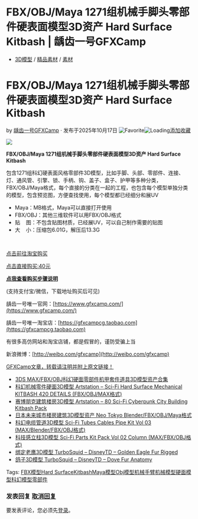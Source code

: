 # FBX/OBJ/Maya 1271组机械手脚头零部件硬表面模型3D资产 Hard Surface Kitbash | 龋齿一号GFXCamp

-   [3D模型](https://www.gfxcamp.com/category/footage/3d-model/) / [精品素材](https://www.gfxcamp.com/category/fufei/) / [素材](https://www.gfxcamp.com/category/footage/)

# FBX/OBJ/Maya 1271组机械手脚头零部件硬表面模型3D资产 Hard Surface Kitbash

by [龋齿一号GFXCamp](https://www.gfxcamp.com/author/gfxcamp/ "文章作者 龋齿一号GFXCamp") · 发布于2025年10月17日 ![Favorite](https://www.gfxcamp.com/wp-content/plugins/wp-favorite-posts/img/star.png "Favorite")![Loading](https://www.gfxcamp.com/wp-content/plugins/wp-favorite-posts/img/loading.gif "Loading")[添加收藏](?wpfpaction=add&postid=130094 "添加收藏")

![](https://www.gfxcamp.com/wp-content/uploads/2025/10/1200-Hard-Surface-Kitbash-Collection.jpg)

**FBX/OBJ/Maya 1271组机械手脚头零部件硬表面模型3D资产 Hard Surface Kitbash**

包含1271组科幻硬表面风格零部件3D模型，比如手脚、头部、零部件、连接、灯、通风管、引擎、锁、手柄、钩、盖子、盒子、护甲等多种分类，FBX/OBJ/Maya格式，每个直接的分类在一起的工程，也包含每个模型单独分类的模型，包含预览图，方便查找使用，每个模型都已经细分和展UV

-   Maya：MB格式，Maya可以直接打开使用
-   FBX/OBJ：其他三维软件可以用FBX/OBJ格式
-   贴    图：不包含贴图材质，已经展UV，可以自己制作需要的贴图
-   大    小：压缩包6.01G，解压后13.3G

![](data:image/gif;base64,R0lGODlhAQABAIAAAAAAAP///yH5BAEAAAAALAAAAAABAAEAAAIBRAA7)

![](data:image/gif;base64,R0lGODlhAQABAIAAAAAAAP///yH5BAEAAAAALAAAAAABAAEAAAIBRAA7)![](data:image/gif;base64,R0lGODlhAQABAIAAAAAAAP///yH5BAEAAAAALAAAAAABAAEAAAIBRAA7)![](data:image/gif;base64,R0lGODlhAQABAIAAAAAAAP///yH5BAEAAAAALAAAAAABAAEAAAIBRAA7)

[点击前往淘宝购买](https://item.taobao.com/item.htm?id=986371454538)

[点击直接购买:40元](https://www.gfxcamp.com/wp-login.php?redirect_to=https%3A%2F%2Fwww.gfxcamp.com%2F1200-hard-surface-kitbash-collection%2F)

**[点我查看购买步骤说明](https://www.gfxcamp.com/how-to-download/)**

(支持支付宝/微信，下载地址购买后可见)

龋齿一号唯一官网：[https://www.gfxcamp.com/](https://www.gfxcamp.com/)

龋齿一号唯一淘宝店：[https://gfxcampcg.taobao.com](https://gfxcampcg.taobao.com)

有很多高仿网站和淘宝店铺，都是假冒的，谨防受骗上当

新浪微博：[http://weibo.com/gfxcamp](http://weibo.com/gfxcamp)

[GFXCamp文章，转载请注明并附上原文链接！](https://www.gfxcamp.com)

-   [![3DS MAX/FBX/OBJ科幻硬面零部件机甲套件道具3D模型资产合集](data:image/gif;base64,R0lGODlhAQABAIAAAAAAAP///yH5BAEAAAAALAAAAAABAAEAAAIBRAA7)](https://www.gfxcamp.com/sci-fi-kitbash-and-props-pack/)[3DS MAX/FBX/OBJ科幻硬面零部件机甲套件道具3D模型资产合集](https://www.gfxcamp.com/sci-fi-kitbash-and-props-pack/)
-   [![科幻机械零件硬面3D模型 Artstation – Sci-Fi Hard Surface Mechanical KITBASH 420 DETAILS (FBX/OBJ/MAX格式)](data:image/gif;base64,R0lGODlhAQABAIAAAAAAAP///yH5BAEAAAAALAAAAAABAAEAAAIBRAA7)](https://www.gfxcamp.com/sci-fi-hard-surface-mechanical-kitbash-420-details/)[科幻机械零件硬面3D模型 Artstation – Sci-Fi Hard Surface Mechanical KITBASH 420 DETAILS (FBX/OBJ/MAX格式)](https://www.gfxcamp.com/sci-fi-hard-surface-mechanical-kitbash-420-details/)
-   [![赛博朋克建筑楼房3D模型 Artstation – 80 Sci-Fi Cyberpunk City Building Kitbash Pack](data:image/gif;base64,R0lGODlhAQABAIAAAAAAAP///yH5BAEAAAAALAAAAAABAAEAAAIBRAA7)](https://www.gfxcamp.com/80-sci-fi-cyberpunk-city-building-kitbash-pack/)[赛博朋克建筑楼房3D模型 Artstation – 80 Sci-Fi Cyberpunk City Building Kitbash Pack](https://www.gfxcamp.com/80-sci-fi-cyberpunk-city-building-kitbash-pack/)
-   [![日本未来城市楼房建筑3D模型资产 Neo Tokyo Blender/FBX/OBJ/Maya格式](data:image/gif;base64,R0lGODlhAQABAIAAAAAAAP///yH5BAEAAAAALAAAAAABAAEAAAIBRAA7)](https://www.gfxcamp.com/neo-tokyo/)[日本未来城市楼房建筑3D模型资产 Neo Tokyo Blender/FBX/OBJ/Maya格式](https://www.gfxcamp.com/neo-tokyo/)
-   [![科幻电缆管道3D模型 Sci-Fi Tubes Cables Pipe Kit Vol 03 (MAX/Blender/FBX/OBJ格式)](data:image/gif;base64,R0lGODlhAQABAIAAAAAAAP///yH5BAEAAAAALAAAAAABAAEAAAIBRAA7)](https://www.gfxcamp.com/sci-fi-tubes-cables-pipe-kit-vol-03/)[科幻电缆管道3D模型 Sci-Fi Tubes Cables Pipe Kit Vol 03 (MAX/Blender/FBX/OBJ格式)](https://www.gfxcamp.com/sci-fi-tubes-cables-pipe-kit-vol-03/)
-   [![科技感立柱3D模型 Sci-Fi Parts Kit Pack Vol 02 Column (MAX/FBX/OBJ格式)](data:image/gif;base64,R0lGODlhAQABAIAAAAAAAP///yH5BAEAAAAALAAAAAABAAEAAAIBRAA7)](https://www.gfxcamp.com/sci-fi-parts-kit-pack-vol-02/)[科技感立柱3D模型 Sci-Fi Parts Kit Pack Vol 02 Column (MAX/FBX/OBJ格式)](https://www.gfxcamp.com/sci-fi-parts-kit-pack-vol-02/)
-   [![绑定老鹰3D模型 TurboSquid – DisneyTD – Golden Eagle Fur Rigged](data:image/gif;base64,R0lGODlhAQABAIAAAAAAAP///yH5BAEAAAAALAAAAAABAAEAAAIBRAA7)](https://www.gfxcamp.com/disneytd-golden-eagle-fur-rigged/)[绑定老鹰3D模型 TurboSquid – DisneyTD – Golden Eagle Fur Rigged](https://www.gfxcamp.com/disneytd-golden-eagle-fur-rigged/)
-   [![鸽子3D模型 TurboSquid – DisneyTD – Dove Fur Anatomy](data:image/gif;base64,R0lGODlhAQABAIAAAAAAAP///yH5BAEAAAAALAAAAAABAAEAAAIBRAA7)](https://www.gfxcamp.com/dove-fur-anatomy/)[鸽子3D模型 TurboSquid – DisneyTD – Dove Fur Anatomy](https://www.gfxcamp.com/dove-fur-anatomy/)

[](javascript:void\(0\); "微博")[](javascript:void\(0\); "微信")[](javascript:void\(0\); "QQ")[](javascript:void\(0\); "QQ空间")

Tags: [FBX模型](https://www.gfxcamp.com/tag/fbx%e6%a8%a1%e5%9e%8b/)[Hard Surface](https://www.gfxcamp.com/tag/hard-surface/)[Kitbash](https://www.gfxcamp.com/tag/kitbash/)[Maya模型](https://www.gfxcamp.com/tag/maya%e6%a8%a1%e5%9e%8b/)[Obj模型](https://www.gfxcamp.com/tag/obj%e6%a8%a1%e5%9e%8b/)[机械手臂](https://www.gfxcamp.com/tag/%e6%9c%ba%e6%a2%b0%e6%89%8b%e8%87%82/)[机械模型](https://www.gfxcamp.com/tag/%e6%9c%ba%e6%a2%b0%e6%a8%a1%e5%9e%8b/)[硬面模型](https://www.gfxcamp.com/tag/%e7%a1%ac%e9%9d%a2%e6%a8%a1%e5%9e%8b/)[科幻模型](https://www.gfxcamp.com/tag/%e7%a7%91%e5%b9%bb%e6%a8%a1%e5%9e%8b/)[零部件](https://www.gfxcamp.com/tag/%e9%9b%b6%e9%83%a8%e4%bb%b6/)

### 发表回复 [取消回复](/1200-hard-surface-kitbash-collection/#respond)

要发表评论，您必须先[登录](https://www.gfxcamp.com/wp-login.php?redirect_to=https%3A%2F%2Fwww.gfxcamp.com%2F1200-hard-surface-kitbash-collection%2F)。